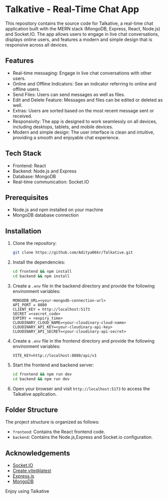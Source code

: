 # Talkative - Real-Time Chat App

This repository contains the source code for Talkative, a real-time chat application built with the MERN stack (MongoDB, Express, React, Node.js) and Socket.IO. The app allows users to engage in live chat conversations, displays online users, and features a modern and simple design that is responsive across all devices.

## Features

- Real-time messaging: Engage in live chat conversations with other users.
- Online and Offline Indicators: See an indicator referring to online and offline users.
- Send Files: Users can send messages as well as files.
- Edit and Delete Feature: Messages and files can be edited or deleted as well.
- Extras: Users are sorted based on the most recent message sent or received.
- Responsivity: The app is designed to work seamlessly on all devices, including desktops, tablets, and mobile devices.
- Modern and simple design: The user interface is clean and intuitive, providing a smooth and enjoyable chat experience.

## Tech Stack

- Frontend: React
- Backend: Node.js and Express
- Database: MongoDB
- Real-time communication: Socket.IO

## Prerequisites

- Node.js and npm installed on your machine
- MongoDB database connection

## Installation

1. Clone the repository:

   ````bash
   git clone https://github.com/Aditya06kr/Talkative.git

2. Install the dependencies:

   ````bash
   cd frontend && npm install
   cd backend && npm install

3. Create a `.env` file in the backend directory and provide the following environment variables:

   ````plaintext
   MONGODB_URL=<your-mongodb-connection-url>
   API_PORT = 8080
   CLIENT_KEY = http://localhost:5173
   SECRET =<secret_code>
   EXPIRY = <expiry_time>
   CLOUDINARY_CLOUD_NAME=<your-cloudinary-cloud-name>
   CLOUDINARY_API_KEY=<your-cloudinary-api-key>
   CLOUDINARY_API_SECRET=<your-cloudinary-api-secret> 

4. Create a `.env` file in the frontend directory and provide the following environment variables:

   ````plaintext
   VITE_KEY=http://localhost:8080/api/v1

5. Start the frontend and backend server:

   ````bash
   cd frontend && npm run dev
   cd backend && npm run dev

6. Open your browser and visit `http://localhost:5173` to access the Talkative application.

## Folder Structure

The project structure is organized as follows:

- `frontend`: Contains the React frontend code.
- `backend`: Contains the Node.js,Express and Socket.io configuration.

## Acknowledgements

- [Socket.IO](https://socket.io/)
- [Create vite@latest](https://vitejs.dev/guide/)
- [Express.js](https://expressjs.com/)
- [MongoDB](https://www.mongodb.com/)

Enjoy using Talkative